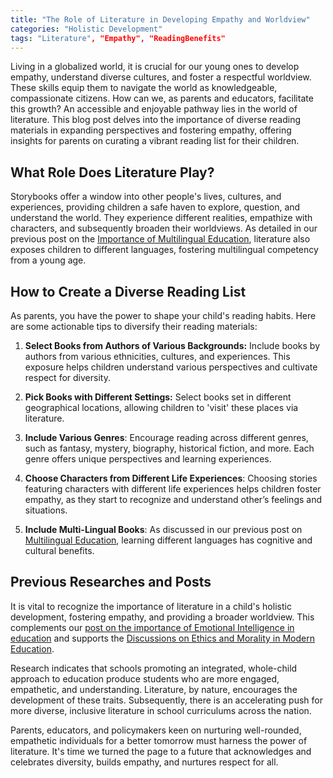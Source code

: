 ```yaml
---
title: "The Role of Literature in Developing Empathy and Worldview"
categories: "Holistic Development"
tags: "Literature", "Empathy", "ReadingBenefits"
---
```


Living in a globalized world, it is crucial for our young ones to develop empathy, understand diverse cultures, and foster a respectful worldview. These skills equip them to navigate the world as knowledgeable, compassionate citizens. How can we, as parents and educators, facilitate this growth? An accessible and enjoyable pathway lies in the world of literature. This blog post delves into the importance of diverse reading materials in expanding perspectives and fostering empathy, offering insights for parents on curating a vibrant reading list for their children. 

## What Role Does Literature Play?

Storybooks offer a window into other people's lives, cultures, and experiences, providing children a safe haven to explore, question, and understand the world. They experience different realities, empathize with characters, and subsequently broaden their worldviews. As detailed in our previous post on the [Importance of Multilingual Education](/xedublogskill-development/the-importance-of-multilingual-education.md), literature also exposes children to different languages, fostering multilingual competency from a young age.

## How to Create a Diverse Reading List

As parents, you have the power to shape your child's reading habits. Here are some actionable tips to diversify their reading materials:

1. **Select Books from Authors of Various Backgrounds:** Include books by authors from various ethnicities, cultures, and experiences. This exposure helps children understand various perspectives and cultivate respect for diversity. 

2. **Pick Books with Different Settings:** Select books set in different geographical locations, allowing children to 'visit' these places via literature. 

3. **Include Various Genres**: Encourage reading across different genres, such as fantasy, mystery, biography, historical fiction, and more. Each genre offers unique perspectives and learning experiences.

4. **Choose Characters from Different Life Experiences**:  Choosing stories featuring characters with different life experiences helps children foster empathy, as they start to recognize and understand other’s feelings and situations.

5. **Include Multi-Lingual Books**: As discussed in our previous post on [Multilingual Education](/xedublogskill-development/the-importance-of-multilingual-education.md), learning different languages has cognitive and cultural benefits.

## Previous Researches and Posts

It is vital to recognize the importance of literature in a child's holistic development, fostering empathy, and providing a broader worldview. This complements our [post on the importance of Emotional Intelligence in education](/xedublogholistic-development/the-push-for-emotional-intelligence-in-education.md) and supports the [Discussions on Ethics and Morality in Modern Education](/education-fundamentals/ethics-and-morality-in-modern-education.md).

Research indicates that schools promoting an integrated, whole-child approach to education produce students who are more engaged, empathetic, and understanding. Literature, by nature, encourages the development of these traits. Subsequently, there is an accelerating push for more diverse, inclusive literature in school curriculums across the nation.

Parents, educators, and policymakers keen on nurturing well-rounded, empathetic individuals for a better tomorrow must harness the power of literature. It's time we turned the page to a future that acknowledges and celebrates diversity, builds empathy, and nurtures respect for all.